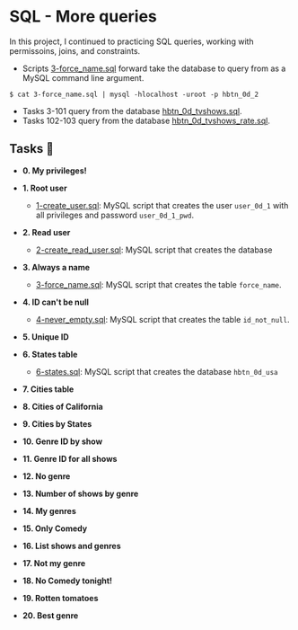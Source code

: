 # SQL - More queries

In this project, I continued to practicing SQL queries, working with
permissoins, joins, and constraints.



* Scripts [3-force_name.sql](./3-force_name.sql) forward take the database to query from
as a MySQL command line argument.

```
$ cat 3-force_name.sql | mysql -hlocalhost -uroot -p hbtn_0d_2
```

* Tasks 3-101 query from the database [hbtn_0d_tvshows.sql](./hbtn_0d_tvshows.sql`).
* Tasks 102-103 query from the database [hbtn_0d_tvshows_rate.sql](./hbtn_0d_tvshows_rate.sql).

## Tasks :page_with_curl:

* **0. My privileges!**
 
* **1. Root user**
  * [1-create_user.sql](./1-create_user.sql): MySQL script that creates the user `user_0d_1` with
  all privileges and password `user_0d_1_pwd`.

* **2. Read user**
  * [2-create_read_user.sql](./2-create_read_user.sql): MySQL script that creates the database
 
* **3. Always a name**
  * [3-force_name.sql](./3-force_name.sql): MySQL script that creates the table `force_name`.
  
* **4. ID can't be null**
  * [4-never_empty.sql](./4-never_empty.sql): MySQL script that creates the table `id_not_null`.
  
* **5. Unique ID**

* **6. States table**
  * [6-states.sql](./6-states.sql): MySQL script that creates the database `hbtn_0d_usa`


* **7. Cities table**

* **8. Cities of California**
 
* **9. Cities by States**

* **10. Genre ID by show**

* **11. Genre ID for all shows**

* **12. No genre**
 
* **13. Number of shows by genre**

* **14. My genres**

* **15. Only Comedy**

* **16. List shows and genres**

* **17. Not my genre**

* **18. No Comedy tonight!**


* **19. Rotten tomatoes**
 

* **20. Best genre**


